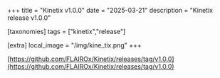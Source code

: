 +++
title = "Kinetix v1.0.0"
date = "2025-03-21"
description = "Kinetix release v1.0.0"

[taxonomies]
tags = ["kinetix","release"]

[extra]
local_image = "/img/kine_tix.png"
+++

[https://github.com/FLAIROx/Kinetix/releases/tag/v1.0.0](https://github.com/FLAIROx/Kinetix/releases/tag/v1.0.0)  
